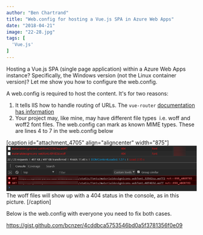 ```yaml
---
author: "Ben Chartrand"
title: "Web.config for hosting a Vue.js SPA in Azure Web Apps"
date: "2018-04-21"
image: "22-28.jpg"
tags: [
  'Vue.js'
]
---
```


Hosting a Vue.js SPA (single page application) within a Azure Web Apps instance? Specifically, the Windows version (not the Linux container version)? Let me show you how to configure the web.config.

A web.config is required to host the content. It's for two reasons:

1. It tells IIS how to handle routing of URLs. The `vue-router` [documentation has information](https://router.vuejs.org/en/essentials/history-mode.html)
2. Your project may, like mine, may have different file types  i.e. woff and woff2 font files. The web.config can mark as known MIME types. These are lines 4 to 7 in the web.config below

\[caption id="attachment\_4705" align="aligncenter" width="875"\]![error](images/error.png) The woff files will show up with a 404 status in the console, as in this picture. \[/caption\]

Below is the web.config with everyone you need to fix both cases.

https://gist.github.com/bcnzer/4cddbca5753546bd0a5f3781356f0e09

